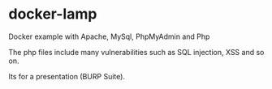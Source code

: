 # docker-lamp
Docker example with Apache, MySql, PhpMyAdmin and Php

The php files include many vulnerabilities such as SQL injection, XSS and so on. 

Its for a presentation (BURP Suite).








